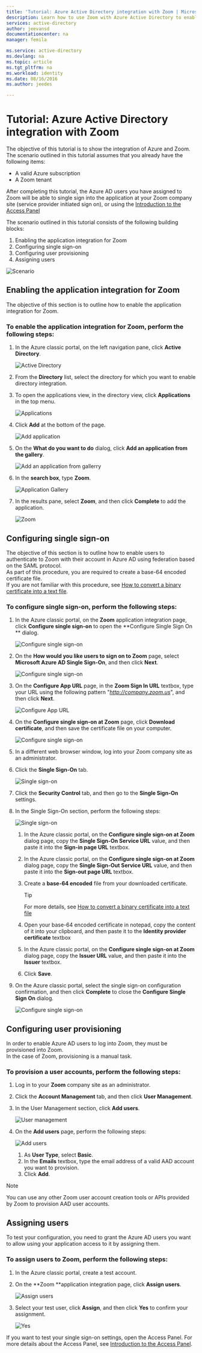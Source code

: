 ```yaml
---
title: 'Tutorial: Azure Active Directory integration with Zoom | Microsoft Azure'
description: Learn how to use Zoom with Azure Active Directory to enable single sign-on, automated provisioning, and more!.
services: active-directory
author: jeevansd
documentationcenter: na
manager: femila

ms.service: active-directory
ms.devlang: na
ms.topic: article
ms.tgt_pltfrm: na
ms.workload: identity
ms.date: 08/16/2016
ms.author: jeedes

---
```

# Tutorial: Azure Active Directory integration with Zoom
The objective of this tutorial is to show the integration of Azure and Zoom.  
The scenario outlined in this tutorial assumes that you already have the following items:

* A valid Azure subscription
* A Zoom tenant

After completing this tutorial, the Azure AD users you have assigned to Zoom will be able to single sign into the application at your Zoom company site (service provider initiated sign on), or using the [Introduction to the Access Panel](active-directory-saas-access-panel-introduction.md)

The scenario outlined in this tutorial consists of the following building blocks:

1. Enabling the application integration for Zoom
2. Configuring single sign-on
3. Configuring user provisioning
4. Assigning users

![Scenario](./media/active-directory-saas-zoom-tutorial/IC784693.png "Scenario")

## Enabling the application integration for Zoom
The objective of this section is to outline how to enable the application integration for Zoom.

### To enable the application integration for Zoom, perform the following steps:
1. In the Azure classic portal, on the left navigation pane, click **Active Directory**.
   
   ![Active Directory](./media/active-directory-saas-zoom-tutorial/IC700993.png "Active Directory")
2. From the **Directory** list, select the directory for which you want to enable directory integration.
3. To open the applications view, in the directory view, click **Applications** in the top menu.
   
   ![Applications](./media/active-directory-saas-zoom-tutorial/IC700994.png "Applications")
4. Click **Add** at the bottom of the page.
   
   ![Add application](./media/active-directory-saas-zoom-tutorial/IC749321.png "Add application")
5. On the **What do you want to do** dialog, click **Add an application from the gallery**.
   
   ![Add an application from gallerry](./media/active-directory-saas-zoom-tutorial/IC749322.png "Add an application from gallerry")
6. In the **search box**, type **Zoom**.
   
   ![Application Gallery](./media/active-directory-saas-zoom-tutorial/IC784694.png "Application Gallery")
7. In the results pane, select **Zoom**, and then click **Complete** to add the application.
   
   ![Zoom](./media/active-directory-saas-zoom-tutorial/IC784695.png "Zoom")

## Configuring single sign-on
The objective of this section is to outline how to enable users to authenticate to Zoom with their account in Azure AD using federation based on the SAML protocol.  
As part of this procedure, you are required to create a base-64 encoded certificate file.  
If you are not familiar with this procedure, see [How to convert a binary certificate into a text file](http://youtu.be/PlgrzUZ-Y1o).

### To configure single sign-on, perform the following steps:
1. In the Azure classic portal, on the **Zoom** application integration page, click **Configure single sign-on** to open the **Configure Single Sign On ** dialog.
   
   ![Configure single sign-on](./media/active-directory-saas-zoom-tutorial/IC784696.png "Configure single sign-on")
2. On the **How would you like users to sign on to Zoom** page, select **Microsoft Azure AD Single Sign-On**, and then click **Next**.
   
   ![Configure single sign-on](./media/active-directory-saas-zoom-tutorial/IC784697.png "Configure single sign-on")
3. On the **Configure App URL** page, in the **Zoom Sign In URL** textbox, type your URL using the following pattern "*http://company.zoom.us*", and then click **Next**.
   
   ![Configure App URL](./media/active-directory-saas-zoom-tutorial/IC784698.png "Configure App URL")
4. On the **Configure single sign-on at Zoom** page, click **Download certificate**, and then save the certificate file on your computer.
   
   ![Configure single sign-on](./media/active-directory-saas-zoom-tutorial/IC784699.png "Configure single sign-on")
5. In a different web browser window, log into your Zoom company site as an administrator.
6. Click the **Single Sign-On** tab.
   
   ![Single sign-on](./media/active-directory-saas-zoom-tutorial/IC784700.png "Single sign-on")
7. Click the **Security Control** tab, and then go to the **Single Sign-On** settings.
8. In the Single Sign-On section, perform the following steps:
   
   ![Single sign-on](./media/active-directory-saas-zoom-tutorial/IC784701.png "Single sign-on")
   
   1. In the Azure classic portal, on the **Configure single sign-on at Zoom** dialog page, copy the **Single Sign-On Service URL** value, and then paste it into the **Sign-in page URL** textbox.
   2. In the Azure classic portal, on the **Configure single sign-on at Zoom** dialog page, copy the **Single Sign-Out Service URL** value, and then paste it into the **Sign-out page URL** textbox.
   3. Create a **base-64 encoded** file from your downloaded certificate.  
      
      > [!TIP]
      > For more details, see [How to convert a binary certificate into a text file](http://youtu.be/PlgrzUZ-Y1o)
      > 
      > 
   4. Open your base-64 encoded certificate in notepad, copy the content of it into your clipboard, and then paste it to the **Identity provider certificate** textbox
   5. In the Azure classic portal, on the **Configure single sign-on at Zoom** dialog page, copy the **Issuer URL** value, and then paste it into the **Issuer** textbox.
   6. Click **Save**.
9. On the Azure classic portal, select the single sign-on configuration confirmation, and then click **Complete** to close the **Configure Single Sign On** dialog.
   
   ![Configure single sign-on](./media/active-directory-saas-zoom-tutorial/IC784702.png "Configure single sign-on")

## Configuring user provisioning
In order to enable Azure AD users to log into Zoom, they must be provisioned into Zoom.  
In the case of Zoom, provisioning is a manual task.

### To provision a user accounts, perform the following steps:
1. Log in to your **Zoom** company site as an administrator.
2. Click the **Account Management** tab, and then click **User Management**.
3. In the User Management section, click **Add users**.
   
   ![User management](./media/active-directory-saas-zoom-tutorial/IC784703.png "User management")
4. On the **Add users** page, perform the following steps:
   
   ![Add users](./media/active-directory-saas-zoom-tutorial/IC784704.png "Add users")
   
   1. As **User Type**, select **Basic**.
   2. In the **Emails** textbox, type the email address of a valid AAD account you want to provision.
   3. Click **Add**.

> [!NOTE]
> You can use any other Zoom user account creation tools or APIs provided by Zoom to provision AAD user accounts.
> 
> 

## Assigning users
To test your configuration, you need to grant the Azure AD users you want to allow using your application access to it by assigning them.

### To assign users to Zoom, perform the following steps:
1. In the Azure classic portal, create a test account.
2. On the **Zoom **application integration page, click **Assign users**.
   
   ![Assign users](./media/active-directory-saas-zoom-tutorial/IC784705.png "Assign users")
3. Select your test user, click **Assign**, and then click **Yes** to confirm your assignment.
   
   ![Yes](./media/active-directory-saas-zoom-tutorial/IC767830.png "Yes")

If you want to test your single sign-on settings, open the Access Panel. For more details about the Access Panel, see [Introduction to the Access Panel](active-directory-saas-access-panel-introduction.md).

